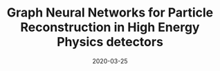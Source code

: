 ---
title: "Graph Neural Networks for Particle Reconstruction in High Energy Physics detectors"
date: 2020-03-25
venue: arxiv:2003.11603
link: https://inspirehep.net/literature/1788428
inspire_id: 1788428
authors: Exa.TrkX Collaboration
bibtex: '@inproceedings{ExaTrkX:2020nyf,\n archiveprefix = {arXiv},\n author = {},\n booktitle = {{33rd Annual Conference on Neural Information Processing Systems}},\n collaboration = {Exa.TrkX},\n eprint = {2003.11603},\n month = {3},\n primaryclass = {physics.ins-det},\n reportnumber = {FERMILAB-CONF-20-163-PPD-QIS-SCD},\n title = {{Graph Neural Networks for Particle Reconstruction in High Energy Physics detectors}},\n year = {2020}\n}\n'
---